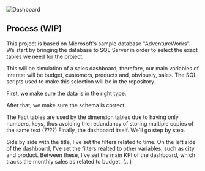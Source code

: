 ![Dashboard](https://github.com/user-attachments/assets/c2135f1e-9ac8-46c2-89db-ae7a0b17d56b)

## Process (WIP)
<p>
This project is based on Microsoft's sample database "AdventureWorks". We start by bringing the database to SQL Server in order to select the exact tables we need for the project. 
</p>
<p>
This will be simulation of a sales dashboard, therefore, our main variables of interest will be budget, customers, products and, obviously, sales. The SQL scripts used to make this selection will be in the repository.
</p>
<p>
 First, we make sure the data is in the right type.
</p>
After that, we make sure the schema is correct.
<p>
The Fact tables are used by the dimension tables due to having only numbers, keys, thus avoiding the redundancy of storing multiple copies of the same text (????)
Finally, the dashboard itself. We'll go step by step.
</p>
<p>
Side by side with the title, I've set the filters related to time. On the left side of the dashboard, I've set the filters realted to other variables, such as city and product.
Between these, I've set the main KPI of the dashboard, which tracks the monthly sales as related to budget. (...)  
</p>
